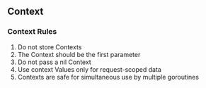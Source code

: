 ## Context

### Context Rules

1. Do not store Contexts
2. The Context should be the first parameter
3. Do not pass a nil Context
4. Use context Values only for request-scoped data
5. Contexts are safe for simultaneous use by multiple goroutines
